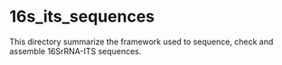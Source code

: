 # 16s_its_sequences
This directory summarize the framework used to sequence, check and assemble 16SrRNA-ITS sequences.

